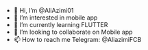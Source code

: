 - 👋 Hi, I’m @AliAzimi01
- 👀 I’m interested in mobile app
- 🌱 I’m currently learning FLUTTER
- 💞️ I’m looking to collaborate on Mobile app
- 📫 How to reach me Telegram: @AliazimiFCB 

<!---
AliAzimi01/AliAzimi01 is a ✨ special ✨ repository because its `README.md` (this file) appears on your GitHub profile.
You can click the Preview link to take a look at your changes.
--->
